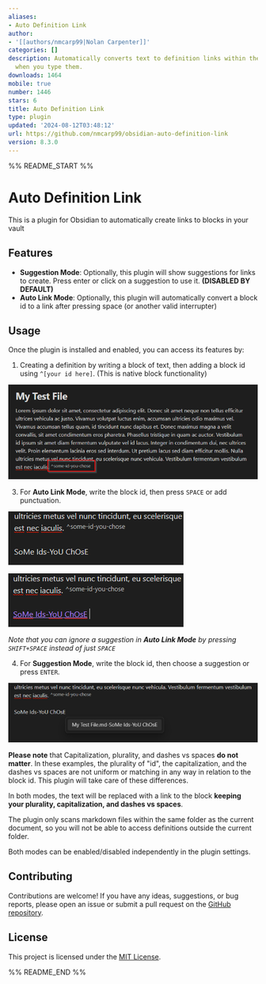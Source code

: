 ```yaml
---
aliases:
- Auto Definition Link
author:
- '[[authors/nmcarp99|Nolan Carpenter]]'
categories: []
description: Automatically converts text to definition links within the current folder
  when you type them.
downloads: 1464
mobile: true
number: 1446
stars: 6
title: Auto Definition Link
type: plugin
updated: '2024-08-12T03:48:12'
url: https://github.com/nmcarp99/obsidian-auto-definition-link
version: 8.3.0
---
```


%% README_START %%

# Auto Definition Link

This is a plugin for Obsidian to automatically create links to blocks in your vault

## Features

- **Suggestion Mode**: Optionally, this plugin will show suggestions for links to create. Press enter or click on a suggestion to use it. **(DISABLED BY DEFAULT)**
- **Auto Link Mode**: Optionally, this plugin will automatically convert a block id to a link after pressing space (or another valid interrupter)

## Usage

Once the plugin is installed and enabled, you can access its features by:

1. Creating a definition by writing a block of text, then adding a block id using `^[your id here]`. (This is native block functionality)

![Define a block with an id using the carrot symbol](https://raw.githubusercontent.com/nmcarp99/obsidian-auto-definition-link/HEAD/image.png)

3. For **Auto Link Mode**, write the block id, then press `SPACE` or add punctuation.

![Auto Link Mode before](https://raw.githubusercontent.com/nmcarp99/obsidian-auto-definition-link/HEAD/image-2.png)

![Alt text](https://raw.githubusercontent.com/nmcarp99/obsidian-auto-definition-link/HEAD/image-3.png)

*Note that you can ignore a suggestion in **Auto Link Mode** by pressing `SHIFT+SPACE` instead of just `SPACE`*

4. For **Suggestion Mode**, write the block id, then choose a suggestion or press `ENTER`.

![Choosing an option in suggestion mode](https://raw.githubusercontent.com/nmcarp99/obsidian-auto-definition-link/HEAD/image-1.png)

**Please note** that Capitalization, plurality, and dashes vs spaces **do not matter**. In these examples, the plurality of "id", the capitalization, and the dashes vs spaces are not uniform or matching in any way in relation to the block id. This plugin will take care of these differences.

In both modes, the text will be replaced with a link to the block **keeping your plurality, capitalization, and dashes vs spaces**.

The plugin only scans markdown files within the same folder as the current document, so you will not be able to access definitions outside the current folder.

Both modes can be enabled/disabled independently in the plugin settings.

## Contributing

Contributions are welcome! If you have any ideas, suggestions, or bug reports, please open an issue or submit a pull request on the [GitHub repository](https://github.com/nmcarp99/Obsidian-Auto-Definition-Link).

## License

This project is licensed under the [MIT License](LICENSE).


%% README_END %%